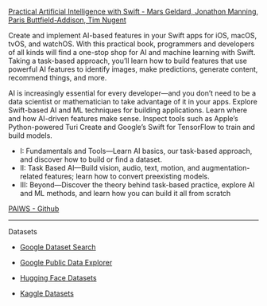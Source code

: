 [Practical Artificial Intelligence with Swift - Mars Geldard, Jonathon Manning, Paris Buttfield-Addison, Tim Nugent](https://www.oreilly.com/library/view/practical-artificial-intelligence/9781492044802/)

Create and implement AI-based features in your Swift apps for iOS, macOS, tvOS, and watchOS. With this practical book, programmers and developers of all kinds will find a one-stop shop for AI and machine learning with Swift. Taking a task-based approach, you’ll learn how to build features that use powerful AI features to identify images, make predictions, generate content, recommend things, and more.

AI is increasingly essential for every developer—and you don’t need to be a data scientist or mathematician to take advantage of it in your apps. Explore Swift-based AI and ML techniques for building applications. Learn where and how AI-driven features make sense. Inspect tools such as Apple’s Python-powered Turi Create and Google’s Swift for TensorFlow to train and build models.

* I: Fundamentals and Tools—Learn AI basics, our task-based approach, and discover how to build or find a dataset.
* II: Task Based AI—Build vision, audio, text, motion, and augmentation-related features; learn how to convert preexisting models.
* III: Beyond—Discover the theory behind task-based practice, explore AI and ML methods, and learn how you can build it all from scratch

[PAIWS - Github](https://github.com/AIwithSwift)

- - - -

Datasets

* [Google Dataset Search](https://datasetsearch.research.google.com)

* [Google Public Data Explorer](https://www.google.com/publicdata/directory)

* [Hugging Face Datasets](https://huggingface.co/docs/datasets/en/index)

* [Kaggle Datasets](https://www.kaggle.com/datasets)

